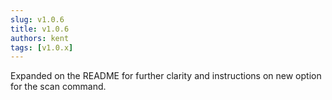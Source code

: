 ```yaml
---
slug: v1.0.6
title: v1.0.6
authors: kent
tags: [v1.0.x]
---
```


Expanded on the README for further clarity and instructions on new option for the scan command. <!-- truncate -->